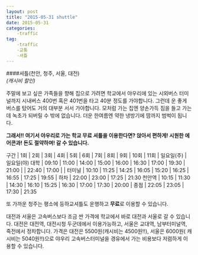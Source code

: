 ```yaml
---
layout: post
title: "2015-05-31 shuttle"
date: 2015-05-31
categories: 
    -traffic
tag:
    -traffic
    -교통
    -셔틀
---
```


####셔틀(천안, 청주, 서울, 대전)     
*(캐시비 할인)*

주말에 보고 싶은 가족들을 향해 집으로 가려면 학교에서 야우리에 있는 시외버스 터미널까지 시내버스 400번 
혹은 401번을 타고 40분 정도를 가야합니다. 그런데 운 좋게 버스를 탔어도 거의 대부분 서서 가야합니다. 
모처럼 가는 집엔 양손가득 짐을 들고 가는데 녹초가 되버릴 수 밖에 없습니다. 더운 한여름엔 약한 냉방기에 
땀까지 범벅이 됩니다. 

**그래서!! 여기서 야우리로 가는 학교 무료 셔틀을 이용한다면? 앉아서 편하게! 시원한 에어콘과! 돈도 절약하며!
갈 수 있습니다.**

구간 | 1회 | 2회 | 3회 | 4회 | 5회 | 6회 | 7회 | 8회 | 9회 | 10회 | 11회 | 일요일(주) | 일요일(야)
대학 | 09:10 | 11:00 | 14:00 | 15:00 | 16:00 | 16:30 | 17:00 | 19:30 | 21:00 | | 22:40 | 17:00 | |
터미널 | 10:10 | 11:25 | 14:25 | 16:05 | 15:20 | 16:25 | 16:55 | 17:25 | 19:55 | 하차 | 22:00 | 23:00 | 17:25 | 21:30
천안역 | 10:15 | 11:30 | 14:30 | 16:10 | 15:25 | 16:30 | 17:00 | 17:30 | 20:00 | 종점 | 22:05 | 23:05 | 17:30 | 21:35

또 가까운 청주는 평소에 등하교셔틀도 운행하고 **무료**로 이용할 수 있습니다.

대전과 서울은 고속버스보다 조금 싼 가격에 학교에서 바로 대전과 서울로 갈 수 있습니다. 대전은 대전역, 대전시청 두군데에서
이용가능하고, 서울은 교대역, 남부터미널역, 죽전에서 정차합니다. 가격은 대전은 5500원(캐시비는 4500원!!), 서울은 6000원(
캐시비는 5040원!!)으로 야우리 고속버스터미널을 경유에서 가는 비용보다 저렴하게 이용할 수 있습니다.
